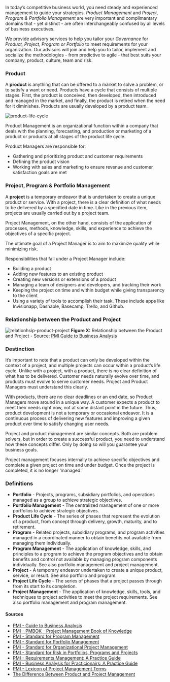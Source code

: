 In today’s competitive business world, you need steady and experienced management to guide your strategies. *Product Management* and *Project, Program & Portfolio Management* are very important and complimantary domains that - yet distinct - are often interchangeably confused by all levels of business executives.

We provide advisory services to help you tailor your *Governance* for *Product, Project, Program or Portfolio* to meet requirements for your organization. Our advisors will join and help you to tailor, implement and socialize the methodologies - from predictive to agile - that best suits your company, product, culture, team and risk.

### Product
A **product** is anything that can be offered to a market to solve a problem, or to satisfy a want or need. Products have a cycle that consists of multiple stages. First, the product is conceived, then developed, then introduced and managed in the market, and finally, the product is retired when the need for it diminishes. Products are usually developed by a product team.

![product-life-cycle](https://blog.remesh.ai/hs-fs/hubfs/InnovationCycle-01.png?width=3334&name=InnovationCycle-01.png)

Product Management is an organizational function within a company that deals with the planning, forecasting, and production or marketing of a product or products at all stages of the product life cycle.

Product Managers are responsible for:
* Gathering and prioritizing product and customer requirements
* Defining the product vision
* Working with sales and marketing to ensure revenue and customer satisfaction goals are met


### Project, Program & Portfolio Management
A **project** is a temporary endeavor that is undertaken to create a unique product or service. With a project, there is a clear definition of what needs to be delivered by a specified date in time. Like in the previous item, projects are usually carried out by a project team. 


Project Management, on the other hand, consists of the application of processes, methods, knowledge, skills, and experience to achieve the objectives of a specific project.

The ultimate goal of a Project Manager is to aim to maximize quality while minimizing risk.

Responsibilities that fall under a Project Manager include:

* Building a product
* Adding new features to an existing product
* Creating new versions or extensions of a product
* Managing a team of designers and developers, and tracking their work
* Keeping the project on time and within budget while giving transparency to the client
* Using a variety of tools to accomplish their task. These include apps like Invisionapp, Dashable, Basecamp, Trello, and Github.


### Relationship between the Product and Project

![relationhsip-product-project](http://localhost:3000/assets/img/pmi/pmi-relationship-product-project.png)
**Figure X:** Relationship between the Product and Project - Source: [PMI Guide to Business Analysis](https://www.pmi.org/pmbok-guide-standards/foundational/business-analysis)



### Destinction
It’s important to note that a product can only be developed within the context of a project, and multiple projects can occur within a product’s life cycle. Unlike with a project, with a product, there is no clear definition of what has to be delivered. Customer needs naturally evolve over time, and products must evolve to serve customer needs. Project and Product Managers must understand this clearly.

With products, there are no clear deadlines or an end date, so Product Managers move around in a unique way. A customer expects a product to meet their needs right now, not at some distant point in the future. Thus, product development is not a temporary or occasional endeavor. It is a continuous process of delivering new features and improving a given product over time to satisfy changing user needs.

Project and product management are similar concepts. Both are problem solvers, but in order to create a successful product, you need to understand how these concepts differ. Only by doing so will you guarantee your business goals. 

Project management focuses internally to achieve specific objectives and complete a given project on time and under budget. Once the project is completed, it is no longer ‘managed.’

### Definitions

* **Portfolio** - Projects, programs, subsidiary portfolios, and operations managed as a group to achieve strategic objectives.
* **Portfolio Management** - The centralized management of one or more portfolios to achieve strategic objectives.
* **Product Life Cycle** - The series of phases that represent the evolution of a product, from concept through delivery, growth, maturity, and to retirement.
* **Program** - Related projects, subsidiary programs, and program activities managed in a coordinated manner to obtain benefits not available from managing them individually.
* **Program Management** - The application of knowledge, skills, and principles to a program to achieve the program objectives and to obtain benefits and control not available by managing program components individually. See also portfolio management and project management.
* **Project** - A temporary endeavor undertaken to create a unique product, service, or result. See also portfolio and program.
* **Project Life Cycle** - The series of phases that a project passes through from its start to its completion.
* **Project Management** - The application of knowledge, skills, tools, and techniques to project activities to meet the project requirements. See also portfolio management and program management.

#### Sources
* [PMI - Guide to Business Analysis](https://www.pmi.org/pmbok-guide-standards/foundational/business-analysis)
* [PMI - PMBOK - Project Management Book of Knowledge](https://www.pmi.org/pmbok-guide-standards/foundational/pmbok)
* [PMI - Standard for Program Management](https://www.pmi.org/pmbok-guide-standards/foundational/program-management)
* [PMI - Standard for Portfolio Management](https://www.pmi.org/pmbok-guide-standards/foundational/standard-for-portfolio-management)
* [PMI - Standard for Organizational Project Management](https://www.pmi.org/pmbok-guide-standards/foundational/organizational-project-management)
* [PMI - Standard for Risk in Portfolios, Programs and Projects](https://www.pmi.org/pmbok-guide-standards/foundational/risk-management)
* [PMI - Requirements Management: A Practice Guide](https://www.pmi.org/pmbok-guide-standards/practice-guides/requirements-management)
* [PMI - Business Analysis for Practicionairs: A Practice Guide](https://www.pmi.org/pmbok-guide-standards/practice-guides/business-analysis)
* [PMI - Lexicon of Project Management Terms](https://www.pmi.org/pmbok-guide-standards/lexicon)
* [The Difference Between Product and Project Management](https://www.koombea.com/blog/the-difference-between-product-and-project-management/)
